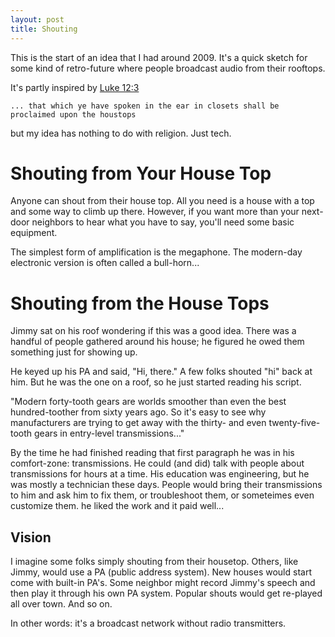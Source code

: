 ```yaml
---
layout: post
title: Shouting
---
```


This is the start of an idea that I had around 2009. It's a quick sketch for some kind of retro-future where people broadcast audio from their rooftops.

It's partly inspired by [Luke 12:3](https://www.biblegateway.com/passage/?search=Luke%2012%3A3&version=KJV)

    ... that which ye have spoken in the ear in closets shall be proclaimed upon the houstops
    
but my idea has nothing to do with religion. Just tech.

# Shouting from Your House Top
Anyone can shout from their house top. All you need is a house with a top and some way to climb up there. However, if you want more than your next-door neighbors to hear what you have to say, you'll need some basic equipment.

The simplest form of amplification is the megaphone. The modern-day electronic version is often called a bull-horn...

# Shouting from the House Tops
Jimmy sat on his roof wondering if this was a good idea. There was a handful of people gathered around his house; he figured he owed them something just for showing up.

He keyed up his PA and said, "Hi, there." A few folks shouted "hi" back at him. But he was the one on a roof, so he just started reading his script.

"Modern forty-tooth gears are worlds smoother than even the best hundred-toother from sixty years ago. So it's easy to see why manufacturers are trying to get away with the thirty- and even twenty-five-tooth gears in entry-level transmissions..."

By the time he had finished reading that first paragraph he was in his comfort-zone: transmissions. He could (and did) talk with people about transmissions for hours at a time. His education was engineering, but he was mostly a technician these days. People would bring their transmissions to him and ask him to fix them, or troubleshoot them, or someteimes even customize them. he liked the work and it paid well...

## Vision
I imagine some folks simply shouting from their housetop. Others, like Jimmy, would use a PA (public address system). New houses would start come with built-in PA's. Some neighbor might record Jimmy's speech and then play it through his own PA system. Popular shouts would get re-played all over town. And so on.

In other words: it's a broadcast network without radio transmitters.

